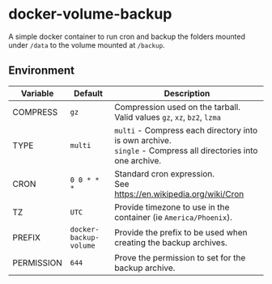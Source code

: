 # docker-volume-backup
A simple docker container to run cron and backup the folders mounted under `/data` to the volume mounted at `/backup`.

## Environment

| Variable   | Default                | Description                                                                                                     |
|------------|------------------------|-----------------------------------------------------------------------------------------------------------------|
| COMPRESS   | `gz`                   | Compression used on the tarball.<br>Valid values `gz`, `xz`, `bz2`, `lzma`                                      |
| TYPE       | `multi`                | `multi` - Compress each directory into is own archive.<br>`single` - Compress all directories into one archive. |
| CRON       | `0 0 * * *`            | Standard cron expression.<br>See https://en.wikipedia.org/wiki/Cron                                             |
| TZ         | `UTC`                  | Provide timezone to use in the container (ie `America/Phoenix`).                                                |
| PREFIX     | `docker-backup-volume` | Provide the prefix to be used when creating the backup archives.                                                |
| PERMISSION | `644`                  | Prove the permission to set for the backup archive.                                                             |
